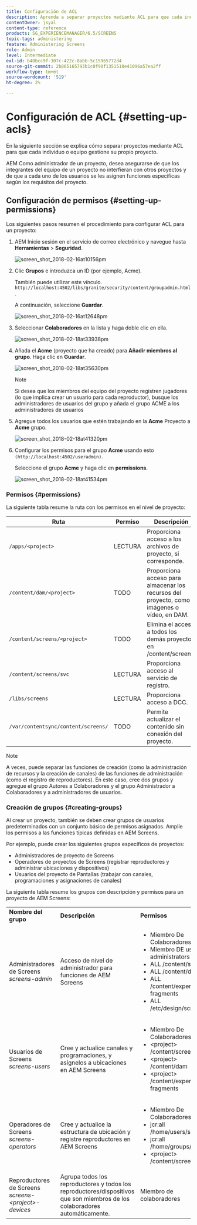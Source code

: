 ```yaml
---
title: Configuración de ACL
description: Aprenda a separar proyectos mediante ACL para que cada individuo o equipo gestione su propio proyecto.
contentOwner: jsyal
content-type: reference
products: SG_EXPERIENCEMANAGER/6.5/SCREENS
topic-tags: administering
feature: Administering Screens
role: Admin
level: Intermediate
exl-id: b40bcc9f-307c-422c-8abb-5c15965772d4
source-git-commit: 2b865165793b1c0f90f1351518e41096a57ea2ff
workflow-type: tm+mt
source-wordcount: '519'
ht-degree: 2%

---
```


# Configuración de ACL {#setting-up-acls}

En la siguiente sección se explica cómo separar proyectos mediante ACL para que cada individuo o equipo gestione su propio proyecto.

AEM Como administrador de un proyecto, desea asegurarse de que los integrantes del equipo de un proyecto no interfieran con otros proyectos y de que a cada uno de los usuarios se les asignen funciones específicas según los requisitos del proyecto.

## Configuración de permisos {#setting-up-permissions}

Los siguientes pasos resumen el procedimiento para configurar ACL para un proyecto:

1. AEM Inicie sesión en el servicio de correo electrónico y navegue hasta **Herramientas** > **Seguridad**.

   ![screen_shot_2018-02-16at10156pm](assets/screen_shot_2018-02-16at10156pm.png)

1. Clic **Grupos** e introduzca un ID (por ejemplo, Acme).

   También puede utilizar este vínculo. `http://localhost:4502/libs/granite/security/content/groupadmin.html`.

   A continuación, seleccione **Guardar**.

   ![screen_shot_2018-02-16at12648pm](assets/screen_shot_2018-02-16at12648pm.png)

1. Seleccionar **Colaboradores** en la lista y haga doble clic en ella.

   ![screen_shot_2018-02-18at33938pm](assets/screen_shot_2018-02-18at33938pm.png)

1. Añada el **Acme** (proyecto que ha creado) para **Añadir miembros al grupo**. Haga clic en **Guardar**.

   ![screen_shot_2018-02-18at35630pm](assets/screen_shot_2018-02-18at35630pm.png)

   >[!NOTE]
   >
   >Si desea que los miembros del equipo del proyecto registren jugadores (lo que implica crear un usuario para cada reproductor), busque los administradores de usuarios del grupo y añada el grupo ACME a los administradores de usuarios

1. Agregue todos los usuarios que estén trabajando en la **Acme** Proyecto a **Acme** grupo.

   ![screen_shot_2018-02-18at41320pm](assets/screen_shot_2018-02-18at41320pm.png)

1. Configurar los permisos para el grupo **Acme** usando esto `(http://localhost:4502/useradmin)`.

   Seleccione el grupo **Acme** y haga clic en **permissions**.

   ![screen_shot_2018-02-18at41534pm](assets/screen_shot_2018-02-18at41534pm.png)

### Permisos {#permissions}

La siguiente tabla resume la ruta con los permisos en el nivel de proyecto:

| **Ruta** | **Permiso** | **Descripción** |
|---|---|---|
| `/apps/<project>` | LECTURA | Proporciona acceso a los archivos de proyecto, si corresponde. |
| `/content/dam/<project>` | TODO | Proporciona acceso para almacenar los recursos del proyecto, como imágenes o vídeo, en DAM. |
| `/content/screens/<project>` | TODO | Elimina el acceso a todos los demás proyectos en /content/screens. |
| `/content/screens/svc` | LECTURA | Proporciona acceso al servicio de registro. |
| `/libs/screens` | LECTURA | Proporciona acceso a DCC. |
| `/var/contentsync/content/screens/` | TODO | Permite actualizar el contenido sin conexión del proyecto. |

>[!NOTE]
>
>A veces, puede separar las funciones de creación (como la administración de recursos y la creación de canales) de las funciones de administración (como el registro de reproductores). En este caso, cree dos grupos y agregue el grupo Autores a Colaboradores y el grupo Administrador a Colaboradores y a administradores de usuarios.

### Creación de grupos {#creating-groups}

Al crear un proyecto, también se deben crear grupos de usuarios predeterminados con un conjunto básico de permisos asignados. Amplíe los permisos a las funciones típicas definidas en AEM Screens.

Por ejemplo, puede crear los siguientes grupos específicos de proyectos:

* Administradores de proyecto de Screens
* Operadores de proyectos de Screens (registrar reproductores y administrar ubicaciones y dispositivos)
* Usuarios del proyecto de Pantallas (trabajar con canales, programaciones y asignaciones de canales)

La siguiente tabla resume los grupos con descripción y permisos para un proyecto de AEM Screens:

<table>
 <tbody>
  <tr>
   <td><strong>Nombre del grupo</strong></td>
   <td><strong>Descripción</strong></td>
   <td><strong>Permisos</strong></td>
  </tr>
  <tr>
   <td>Administradores de Screens<br /> <em>screens-admin</em></td>
   <td>Acceso de nivel de administrador para funciones de AEM Screens</td>
   <td>
    <ul>
     <li>Miembro De Colaboradores</li>
     <li>Miembro DE user-administrators</li>
     <li>ALL /content/screens</li>
     <li>ALL /content/dam</li>
     <li>ALL /content/experience-fragments</li>
     <li>ALL /etc/design/screens</li>
    </ul> </td>
  </tr>
  <tr>
   <td>Usuarios de Screens<br /> <em>screens-users</em></td>
   <td>Cree y actualice canales y programaciones, y asígnelos a ubicaciones en AEM Screens</td>
   <td>
    <ul>
     <li>Miembro De Colaboradores</li>
     <li>&lt;project&gt; /content/screens</li>
     <li>&lt;project&gt; /content/dam</li>
     <li>&lt;project&gt; /content/experience-fragments</li>
    </ul> </td>
  </tr>
  <tr>
   <td>Operadores de Screens<br /> <em>screens-operators</em></td>
   <td>Cree y actualice la estructura de ubicación y registre reproductores en AEM Screens</td>
   <td>
    <ul>
     <li>Miembro De Colaboradores</li>
     <li>jcr:all /home/users/screens</li>
     <li>jcr:all /home/groups/screens</li>
     <li>&lt;project&gt; /content/screens</li>
    </ul> </td>
  </tr>
  <tr>
   <td>Reproductores de Screens<br /> <em>screens-&lt;project&gt;-devices</em></td>
   <td>Agrupa todos los reproductores y todos los reproductores/dispositivos que son miembros de los colaboradores automáticamente.</td>
   <td><p> Miembro de colaboradores</p> </td>
  </tr>
 </tbody>
</table>

